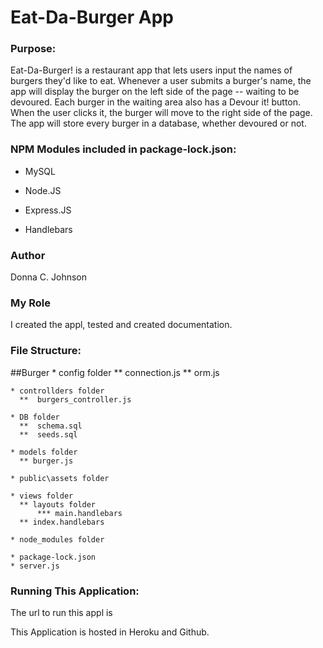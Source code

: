 # Eat-Da-Burger App

### Purpose:

Eat-Da-Burger! is a restaurant app that lets users input the names of burgers they'd like to eat. Whenever a user submits a burger's name, the app will display the burger on the left side of the page -- waiting to be devoured. Each burger in the waiting area also has a Devour it! button. When the user clicks it, the burger will move to the right side of the page. The app will store every burger in a database, whether devoured or not.


### NPM Modules included in package-lock.json:

- MySQL

- Node.JS

- Express.JS

- Handlebars

### Author
Donna C. Johnson

### My Role
I created the appl, tested and created documentation.

### File Structure:
  ##Burger
    * config folder
      **  connection.js
      **  orm.js
      
    * controllders folder
      **  burgers_controller.js
      
    * DB folder
      **  schema.sql
      **  seeds.sql
      
    * models folder
      ** burger.js
      
    * public\assets folder
    
    * views folder
      ** layouts folder
          *** main.handlebars
      ** index.handlebars
      
    * node_modules folder
    
    * package-lock.json
    * server.js

###  Running This Application:

The url to run this appl is  

This Application is hosted in Heroku and Github.


